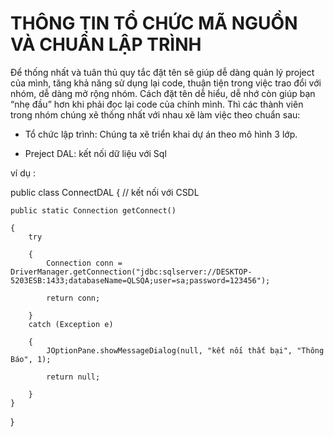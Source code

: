 # THÔNG TIN TỔ CHỨC MÃ NGUỒN VÀ CHUẨN LẬP TRÌNH

Để thống nhất và tuân thủ quy tắc đặt tên sẽ giúp dễ dàng quản lý project của mình, tăng khả năng sử dụng lại code, thuận tiện trong việc trao đổi với nhóm, dễ dàng mở rộng nhóm. Cách đặt tên dễ hiểu, dễ nhớ còn giúp bạn “nhẹ đầu” hơn khi phải đọc lại code của chính mình. Thì các thành viên trong nhóm chúng xẽ thống nhất với nhau xẽ làm việc theo chuẩn sau:

+ Tổ chức lập trình: Chúng ta xẽ triển khai dự án theo mô hình 3 lớp.

- Preject DAL: kết nối dữ liệu với Sql

ví dụ :

public class ConnectDAL {
    // kết nối với CSDL
    
    public static Connection getConnect()
    
    {
        try
        
        {
            Connection conn = DriverManager.getConnection("jdbc:sqlserver://DESKTOP-5203ESB:1433;databaseName=QLSQA;user=sa;password=123456");
            
            return conn;
            
        }
        catch (Exception e)
        
        {
            JOptionPane.showMessageDialog(null, "kết nối thất bại", "Thông Báo", 1);
            
            return null;
            
        }
    }
    
}



